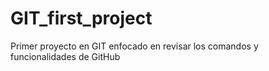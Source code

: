 # GIT_first_project
Primer proyecto en GIT enfocado en revisar los comandos y funcionalidades de GitHub
